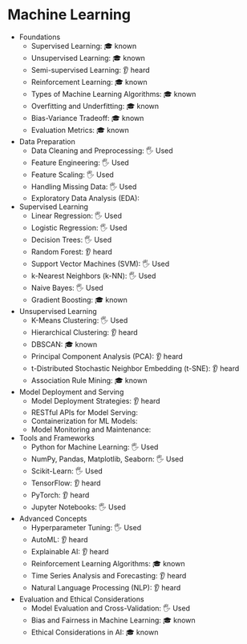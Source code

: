 # Machine Learning 

- Foundations
    - Supervised Learning: 🎓 known
    - Unsupervised Learning: 🎓 known
    - Semi-supervised Learning: 👂 heard
    - Reinforcement Learning: 🎓 known
    - Types of Machine Learning Algorithms: 🎓 known
    - Overfitting and Underfitting: 🎓 known
    - Bias-Variance Tradeoff: 🎓 known
    - Evaluation Metrics: 🎓 known
- Data Preparation
    - Data Cleaning and Preprocessing: 🖐️ Used
    - Feature Engineering: 🖐️ Used
    - Feature Scaling: 🖐️ Used
    - Handling Missing Data: 🖐️ Used
    - Exploratory Data Analysis (EDA): 
- Supervised Learning
    - Linear Regression: 🖐️ Used
    - Logistic Regression: 🖐️ Used
    - Decision Trees: 🖐️ Used
    - Random Forest: 👂 heard
    - Support Vector Machines (SVM): 🖐️ Used
    - k-Nearest Neighbors (k-NN): 🖐️ Used
    - Naive Bayes: 🖐️ Used
    - Gradient Boosting: 🎓 known
- Unsupervised Learning
    - K-Means Clustering: 🖐️ Used
    - Hierarchical Clustering: 👂 heard
    - DBSCAN: 🎓 known
    - Principal Component Analysis (PCA): 👂 heard
    - t-Distributed Stochastic Neighbor Embedding (t-SNE): 👂 heard
    - Association Rule Mining: 🎓 known
- Model Deployment and Serving
    - Model Deployment Strategies: 👂 heard
    - RESTful APIs for Model Serving: 
    - Containerization for ML Models: 
    - Model Monitoring and Maintenance: 
- Tools and Frameworks
    - Python for Machine Learning: 🖐️ Used
    - NumPy, Pandas, Matplotlib, Seaborn: 🖐️ Used
    - Scikit-Learn: 🖐️ Used
    - TensorFlow: 👂 heard
    - PyTorch: 👂 heard
    - Jupyter Notebooks: 🖐️ Used
- Advanced Concepts
    - Hyperparameter Tuning: 🖐️ Used
    - AutoML: 👂 heard
    - Explainable AI: 👂 heard
    - Reinforcement Learning Algorithms: 🎓 known
    - Time Series Analysis and Forecasting: 👂 heard
    - Natural Language Processing (NLP): 👂 heard
- Evaluation and Ethical Considerations
    - Model Evaluation and Cross-Validation: 🖐️ Used
    - Bias and Fairness in Machine Learning: 🎓 known
    - Ethical Considerations in AI: 🎓 known